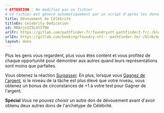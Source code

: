 ```yaml
---
# ATTENTION : Ne modifiez pas ce fichier
# Ce fichier est généré automatiquement par un script d'après les données du module Foundry VTT officiel et de sa traduction
title: Dévouement de Célébrité
titleEn: Celebrity Dedication
id: MNArjo5Z5LUYITQm
urlFr: https://gitlab.com/pathfinder-fr/foundryvtt-pathfinder2-fr/-/blob/master/data/feats/MNArjo5Z5LUYITQm.htm
urlEn: https://gitlab.com/hooking/foundry-vtt---pathfinder-2e/-/blob/master/packs/data/feats.db/celebrity-dedication.json
layout: dons
---
```

Plus les gens vous regardent, plus vous êtes content et vous profitez de chaque opportunité pour démontrer aux autres quand leurs représentations sont moins que parfaites.

Vous obtenez la réaction [Surpasser](../actions/surpasser.md). En plus, lorsque vous [Gagnez de l'argent](../actions/gagner-de-l-argent.md), si le niveau de la tâche est plus élevé que votre niveau, vous obtenez un bonus de circonstances de +1 à votre test pour Gagner de l'argent.

**Spécial** Vous ne pouvez choisir un autre don de dévouement avant d'avoir obtenu deux autres dons de l'archétype de Célébrité.
